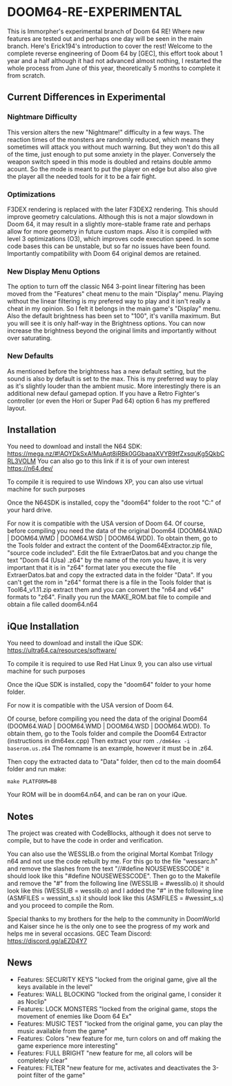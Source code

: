 # DOOM64-RE-EXPERIMENTAL
This is Immorpher's experimental branch of Doom 64 RE! Where new features are tested out and perhaps one day will be seen in the main branch. Here's Erick194's introduction to cover the rest! Welcome to the complete reverse engineering of Doom 64 by [GEC], this effort took about 1 year and a half although it had not advanced almost nothing, I restarted the whole process from June of this year, theoretically 5 months to complete it from scratch.

## Current Differences in Experimental
### Nightmare Difficulty
This version alters the new "Nightmare!" difficulty in a few ways. The reaction times of the monsters are randomly reduced, which means they sometimes will attack you without much warning. But they won't do this all of the time, just enough to put some anxiety in the player. Conversely the weapon switch speed in this mode is doubled and retains double ammo acount. So the mode is meant to put the player on edge but also also give the player all the needed tools for it to be a fair fight.

### Optimizations
F3DEX rendering is replaced with the later F3DEX2 rendering. This should improve geometry calculations. Although this is not a major slowdown in Doom 64, it may result in a slightly more-stable frame rate and perhaps allow for more geometry in future custom maps. Also it is compiled with level 3 optimizations (O3), which improves code execution speed. In some code bases this can be unstable, but so far no issues have been found. Importantly compatibility with Doom 64 original demos are retained.

### New Display Menu Options
The option to turn off the classic N64 3-point linear filtering has been moved from the "Features" cheat menu to the main "Display" menu. Playing without the linear filtering is my prefered way to play and it isn't really a cheat in my opinion. So I felt it belongs in the main game's "Display" menu. Also the default brightness has been set to "100", it's vanilla maximum. But you will see it is only half-way in the Brightness options. You can now increase the brightness beyond the original limits and importantly without over saturating.

### New Defaults
As mentioned before the brightness has a new default setting, but the sound is also by default is set to the max. This is my preferred way to play as it's slightly louder than the ambient music. More interestingly there is an additional new defaul gamepad option. If you have a Retro Fighter's controller (or even the Hori or Super Pad 64) option 6 has my preffered layout.

## Installation

You need to download and install the N64 SDK: https://mega.nz/#!AOYDkSxA!MuAqt8iRBk0GGbaqaXVYB9tfZxsquKg5QkbCRL3VOLM
You can also go to this link if it is of your own interest https://n64.dev/

To compile it is required to use Windows XP, you can also use virtual machine for such purposes

Once the N64SDK is installed, copy the "doom64" folder to the root "C:" of your hard drive.

For now it is compatible with the USA version of Doom 64.
Of course, before compiling you need the data of the original Doom64 (DOOM64.WAD | DOOM64.WMD | DOOM64.WSD | DOOM64.WDD).
To obtain them, go to the Tools folder and extract the content of the Doom64Extractor.zip file, "source code included".
Edit the file ExtraerDatos.bat and you change the text "Doom 64 (Usa) .z64" by the name of the rom you have, it is very important that it is in "z64" format later you execute the file ExtraerDatos.bat and copy the extracted data in the folder "Data".
If you can't get the rom in "z64" format there is a file in the Tools folder that is Tool64_v1.11.zip extract them and you can convert the "n64 and v64" formats to "z64".
Finally you run the MAKE_ROM.bat file to compile and obtain a file called doom64.n64

## iQue Installation

You need to download and install the iQue SDK: https://ultra64.ca/resources/software/

To compile it is required to use Red Hat Linux 9, you can also use virtual machine for such purposes

Once the iQue SDK is installed, copy the "doom64" folder to your home folder.

For now it is compatible with the USA version of Doom 64.

Of course, before compiling you need the data of the original Doom64 (DOOM64.WAD | DOOM64.WMD | DOOM64.WSD | DOOM64.WDD).
To obtain them, go to the Tools folder and compile the Doom64 Extractor (instructions in dm64ex.cpp)
Then extract your rom ``./dm64ex -i baserom.us.z64`` 
The romname is an example, however it must be in .z64.

Then copy the extracted data to "Data" folder, then cd to the main doom64 folder and run make:

``make PLATFORM=BB``

Your ROM will be in doom64.n64, and can be ran on your iQue.

## Notes
The project was created with CodeBlocks, although it does not serve to compile, but to have the code in order and verification.

You can also use the WESSLIB.o from the original Mortal Kombat Trilogy n64 and not use the code rebuilt by me.
For this go to the file "wessarc.h" and remove the slashes from the text "//#define NOUSEWESSCODE" it should look like this "#define NOUSEWESSCODE".
Then go to the Makefile and remove the "#" from the following line (WESSLIB = #wesslib.o) it should look like this (WESSLIB = wesslib.o) and I added the "#" in the following line (ASMFILES = wessint_s.s) it should look like this (ASMFILES = #wessint_s.s) and you proceed to compile the Rom.

Special thanks to my brothers for the help to the community in DoomWorld and Kaiser since he is the only one to see the progress of my work and helps me in several occasions.
GEC Team Discord:  https://discord.gg/aEZD4Y7

## News
* Features: SECURITY KEYS "locked from the original game, give all the keys available in the level"
* Features: WALL BLOCKING "locked from the original game, I consider it as Noclip"
* Features: LOCK MONSTERS "locked from the original game, stops the movement of enemies like Doom 64 Ex"
* Features: MUSIC TEST "locked from the original game, you can play the music available from the game"
* Features: Colors "new feature for me, turn colors on and off making the game experience more interesting"
* Features: FULL BRIGHT "new feature for me, all colors will be completely clear"
* Features: FILTER "new feature for me, activates and deactivates the 3-point filter of the game"
